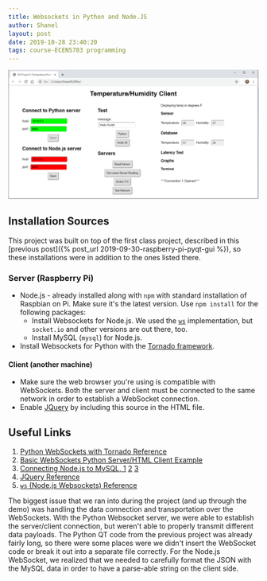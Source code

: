 ```yaml
---
title: Websockets in Python and Node.JS
author: Shanel
layout: post
date: 2019-10-28 23:40:20
tags: course-ECEN5783 programming
---
```


![Screenshot of temperature/humidity GUI accessed via HTML](/assets/img/EIDProj2.png)

## Installation Sources

This project was built on top of the first class project, described in this [previous post]({% post_url 2019-09-30-raspberry-pi-pyqt-gui %}), so these installations were in addition to the ones listed there.

### Server (Raspberry Pi)
- Node.js - already installed along with `npm` with standard installation of Raspbian on Pi. Make sure it's the latest version. Use `npm install` for the following packages:
    -  Install Websockets for Node.js. We used the [`ws`](https://github.com/websockets/ws) implementation, but `socket.io` and other versions are out there, too.
    - Install MySQL (`mysql`) for Node.js.
- Install Websockets for Python with the [Tornado framework](https://pypi.org/project/tornado/).

#### Client (another machine)
- Make sure the web browser you're using is compatible with WebSockets. Both the server and client must be connected to the same network in order to establish a WebSocket connection.
- Enable [JQuery](http://code.jquery.com/jquery.min.js) by including this source in the HTML file.

## Useful Links

1. [Python WebSockets with Tornado Reference](https://www.tornadoweb.org/en/stable/websocket.html) 
2. [Basic WebSockets Python Server/HTML Client Example](https://os.mbed.com/cookbook/Websockets-Server)
3. [Connecting Node.js to MySQL, 1](https://www.w3schools.com/nodejs/nodejs_mysql_select.asp) [2](https://markshust.com/2013/11/07/creating-nodejs-server-client-socket-io-mysql/) [3]( https://stackoverflow.com/questions/54606538/node-js-ws-and-mysql)
4. [JQuery Reference](https://api.jquery.com/)
5. [`ws` (Node.js Websockets) Reference](https://github.com/websockets/ws)

The biggest issue that we ran into during the project (and up through the demo) was handling the data connection and transportation over the WebSockets. With the Python Websocket server, we were able to establish the server/client connection, but weren't able to properly transmit different data payloads. The Python QT code from the previous project was already fairly long, so there were some places were we didn't insert the WebSocket code or break it out into a separate file correctly. For the Node.js WebSocket, we realized that we needed to carefully format the JSON with the MySQL data in order to have a parse-able string on the client side.
